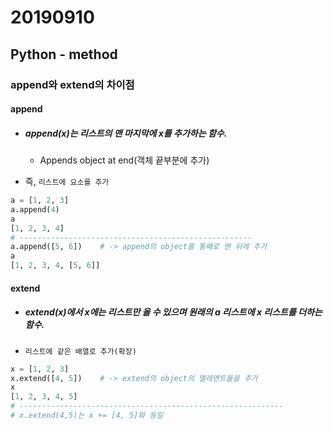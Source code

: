 # 20190910

## Python - method

### append와 extend의 차이점



#### append

* ##### append(x)는 리스트의 맨 마지막에 x를 추가하는 함수.

  * Appends object at end(객체 끝부분에 추가)

* 즉, `리스트에 요소를 추가`

```python
a = [1, 2, 3]
a.append(4)
a
[1, 2, 3, 4]
# ----------------------------------------------------
a.append([5, 6])	# -> append의 object를 통째로 맨 뒤에 추가
a
[1, 2, 3, 4, [5, 6]]
```





#### extend

* ##### extend(x)에서 x에는 리스트만 올 수 있으며 원래의 a 리스트에 x 리스트를 더하는 함수.

* `리스트에 같은 배열로 추가(확장)`

```python
x = [1, 2, 3]
x.extend([4, 5])	# -> extend의 object의 엘레멘트들을 추가
x
[1, 2, 3, 4, 5]
# -----------------------------------------------------------
# x.extend(4,5)는 x += [4, 5]와 동일
```